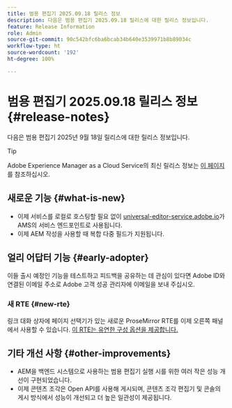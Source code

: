 ```yaml
---
title: 범용 편집기 2025.09.18 릴리스 정보
description: 다음은 범용 편집기 2025.09.18 릴리스에 대한 릴리스 정보입니다.
feature: Release Information
role: Admin
source-git-commit: 90c542bfc6ba6bcab34b640e3539971b8b89034c
workflow-type: ht
source-wordcount: '192'
ht-degree: 100%

---
```



# 범용 편집기 2025.09.18 릴리스 정보 {#release-notes}

다음은 범용 편집기 2025년 9월 18일 릴리스에 대한 릴리스 정보입니다.

>[!TIP]
>
>Adobe Experience Manager as a Cloud Service의 최신 릴리스 정보는 [이 페이지](/help/release-notes/release-notes-cloud/release-notes-current.md)를 참조하십시오.

## 새로운 기능 {#what-is-new}

* 이제 서비스를 로컬로 호스팅할 필요 없이 [universal-editor-service.adobe.io](http://universal-editor-service.adobe.io/)가 AMS의 서비스 엔드포인트로 사용됩니다.
* 이제 AEM 작성을 사용할 때 복합 다중 필드가 지원됩니다.

## 얼리 어답터 기능 {#early-adopter}

이들 출시 예정인 기능을 테스트하고 피드백을 공유하는 데 관심이 있다면 Adobe ID와 연결된 이메일 주소로 Adobe 고객 성공 관리자에 이메일을 보내 주십시오.

### 새 RTE {#new-rte}

링크 대화 상자에 페이지 선택기가 있는 새로운 ProseMirror RTE를 이제 오른쪽 패널에서 사용할 수 있습니다. [이 RTE는 유연한 구성 옵션을 제공합니다.](/help/implementing/universal-editor/configure-rte.md)

## 기타 개선 사항 {#other-improvements}

* AEM을 백엔드 시스템으로 사용하는 범용 편집기 실행 시를 위한 여러 작은 성능 개선이 구현되었습니다.
* 이제 콘텐츠 조각은 Open API를 사용해 게시되며, 콘텐츠 조각 편집기 및 콘솔의 게시 방식에서 성능이 개선되고 더 높은 일관성이 제공됩니다.
